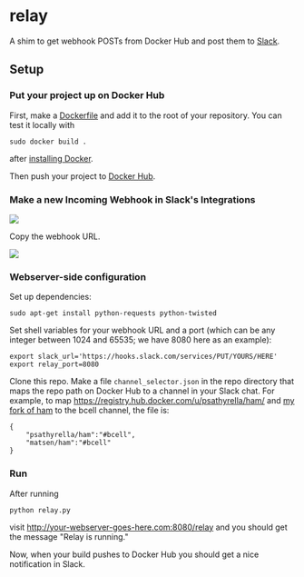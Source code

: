 # relay

A shim to get webhook POSTs from Docker Hub and post them to [Slack](http://slack.com).


## Setup

### Put your project up on Docker Hub

First, make a [Dockerfile](http://docs.docker.com/reference/builder/) and add it to the root of your repository.
You can test it locally with

    sudo docker build .

after [installing Docker](https://docs.docker.com/installation/).

Then push your project to [Docker Hub](https://hub.docker.com/).


### Make a new Incoming Webhook in Slack's Integrations

![](http://i.imgur.com/y2FWZme.png)

Copy the webhook URL.

![](http://i.imgur.com/FPVIDeq.png)


### Webserver-side configuration

Set up dependencies:

    sudo apt-get install python-requests python-twisted

Set shell variables for your webhook URL and a port (which can be any integer between 1024 and 65535; we have 8080 here as an example):

    export slack_url='https://hooks.slack.com/services/PUT/YOURS/HERE'
    export relay_port=8080

Clone this repo.
Make a file `channel_selector.json` in the repo directory that maps the repo path on Docker Hub to a channel in your Slack chat.
For example, to map <https://registry.hub.docker.com/u/psathyrella/ham/> and [my fork of ham](https://registry.hub.docker.com/u/psathyrella/ham/) to the bcell channel, the file is:

    {
        "psathyrella/ham":"#bcell",
        "matsen/ham":"#bcell"
    }


### Run

After running

    python relay.py

visit <http://your-webserver-goes-here.com:8080/relay> and you should get the message "Relay is running."

Now, when your build pushes to Docker Hub you should get a nice notification in Slack.
